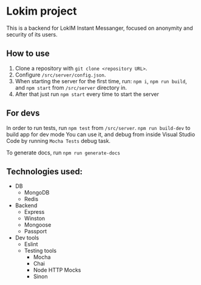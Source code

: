 # Lokim project
This is a backend for LokIM Instant Messanger, focused on anonymity and security of its users.
## How to use
1. Clone a repository with `git clone <repository URL>`.
2. Configure `/src/server/config.json`.
3. When starting the server for the first time, run: `npm i`, `npm run build`, and `npm start` from `/src/server` directory in.
4. After that just run `npm start` every time to start the server
## For devs
In order to run tests, run `npm test` from `/src/server`.
`npm run build-dev` to build app for dev mode
You can use it, and debug from inside Visual Studio Code by running `Mocha Tests` debug task.

To generate docs, run `npm run generate-docs`
## Technologies used:
* DB
    * MongoDB
    * Redis
* Backend
	* Express
	* Winston
	* Mongoose
	* Passport
* Dev tools
    * Eslint
    * Testing tools
        * Mocha
        * Chai
        * Node HTTP Mocks
        * Sinon
